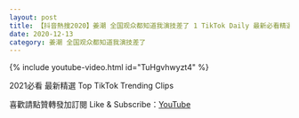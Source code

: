 ```yaml
---
layout: post
title: 【抖音熱搜2020】姜潮 全国观众都知道我演技差了 1 TikTok Daily 最新必看精選合集2020 12 13
date: 2020-12-13
category: 姜潮 全国观众都知道我演技差了
---
```


{% include youtube-video.html id="TuHgvhwyzt4" %}

2021必看 最新精選 Top TikTok Trending Clips

喜歡請點贊轉發加訂閱 Like & Subscribe：[YouTube](https://www.youtube.com/channel/UCAoR7VcanIPd04uEq_GIylA/videos)

